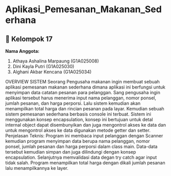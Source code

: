 # Aplikasi_Pemesanan_Makanan_Sederhana
## 👥 Kelompok 17

**Nama Anggota:**
1. Athaya Ashalina Marpaung (G1A025008)  
2. Dini Kayla Putri (G1A025030)  
3. Alghani Akbar Kencana (G1A025034)

   
OVERVIEW SISTEM
Seorang Pengusaha makanan ingin membuat sebuah aplikasi pemesanan makanan sederhana dimana aplikasi ini berfungsi untuk menyimpan data catatan pesanan para pelanggan. Sang pengusaha ingin aplikasi tersebut harus menerima input nama pelanggan, nomor ponsel, jumlah pesanan, dan harga perporsi. Lalu sistem kemudian akan menampilkan total harga dan rincian pesanan pada layar.
Kemudian sebuah sistem pemesanan sederhana berbasis console ini terbuat. Sistem ini  menggunakan konsep encapsulation, konsep ini bertujuan untuk detal internal object dapat disembunyikan dan juga mengontrol akses ke data dan untuk mengontrol akses ke data digunakan metode getter dan setter.
Penjelasan Teknis: Program ini membaca input pelanggan dengan Scanner kemudian program menyimpan data berupa nama pelanggan, nomor ponsel, jumlah pesanan dan harga perporsi dalam class main. Data-data tersebut kemudian simpan dan juga dilindungi dengan konsep encapsulation. Selanjutnya memvalidasi data degan try catch agar input tidak salah. Program menampilkan total harga dengan dikali jumlah pesanan lalu menampilkannya ke layer.
